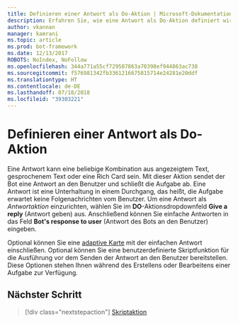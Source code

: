 ```yaml
---
title: Definieren einer Antwort als Do-Aktion | Microsoft-Dokumentation
description: Erfahren Sie, wie eine Antwort als Do-Aktion definiert wird.
author: vkannan
manager: kamrani
ms.topic: article
ms.prod: bot-framework
ms.date: 12/13/2017
ROBOTS: NoIndex, NoFollow
ms.openlocfilehash: 344a771a55cf729587863a70398ef944863ac738
ms.sourcegitcommit: f576981342fb3361216675815714e24281e20ddf
ms.translationtype: HT
ms.contentlocale: de-DE
ms.lasthandoff: 07/18/2018
ms.locfileid: "39303221"
---
```

# <a name="define-a-reply-as-a-do-action"></a>Definieren einer Antwort als Do-Aktion

Eine Antwort kann eine beliebige Kombination aus angezeigtem Text, gesprochenem Text oder eine Rich Card sein. Mit dieser Aktion sendet der Bot eine Antwort an den Benutzer und schließt die Aufgabe ab. Eine Antwort ist eine Unterhaltung in einem Durchgang, das heißt, die Aufgabe erwartet keine Folgenachrichten vom Benutzer. Um eine Antwort als *Antwortaktion* einzurichten, wählen Sie im **DO**-Aktionsdropdownfeld **Give a reply** (Antwort geben) aus. Anschließend können Sie einfache Antworten in das Feld **Bot's response to user** (Antwort des Bots an den Benutzer) eingeben.

Optional können Sie eine [adaptive Karte](conversation-designer-adaptive-cards.md) mit der einfachen Antwort einschließen. Optional können Sie eine benutzerdefinierte Skriptfunktion für die Ausführung vor dem Senden der Antwort an den Benutzer bereitstellen. Diese Optionen stehen Ihnen während des Erstellens oder Bearbeitens einer Aufgabe zur Verfügung. 

## <a name="next-step"></a>Nächster Schritt
> [!div class="nextstepaction"]
> [Skriptaktion](conversation-designer-script-function.md)
